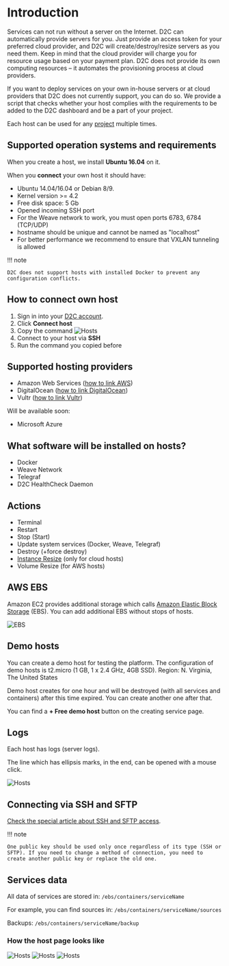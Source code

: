 # Introduction

Services can not run without a server on the Internet. D2C can automatically provide servers for you. Just provide an access token for your preferred cloud provider, and D2C will create/destroy/resize servers as you need them. Keep in mind that the cloud provider will charge you for resource usage based on your payment plan. D2C does not provide its own computing resources – it automates the provisioning process at cloud providers.

If you want to deploy services on your own in-house servers or at cloud providers that D2C does not currently support, you can do so. We provide a script that checks whether your host complies with the requirements to be added to the D2C dashboard and be a part of your project.

Each host can be used for any [project](/getting-started/projects/) multiple times.

## Supported operation systems and requirements

When you create a host, we install **Ubuntu 16.04** on it.

When you **connect** your own host it should have:

- Ubuntu 14.04/16.04 or Debian 8/9.
- Kernel version >= 4.2
- Free disk space: 5 Gb
- Opened incoming SSH port
- For the Weave network to work, you must open ports 6783, 6784 (TCP/UDP)
- hostname should be unique and cannot be named as "localhost"
- For better performance we recommend to ensure that VXLAN tunneling is allowed

!!! note

    D2C does not support hosts with installed Docker to prevent any configuration conflicts.

## How to connect own host

1. Sign in into your [D2C account](https://panel.d2c.io/account/signup).
2. Click **Connect host**
3. Copy the command
![Hosts](../img/hosts_connect_own.png)
4. Connect to your host via **SSH**
5. Run the command you copied before

## Supported hosting providers

- Amazon Web Services ([how to link AWS](/getting-started/cloud-providers/#amazon-web-services))
- DigitalOcean ([how to link DigitalOcean](/getting-started/cloud-providers/#digital-ocean))
- Vultr ([how to link Vultr](/getting-started/cloud-providers/#vultr))

Will be available soon:

- Microsoft Azure

## What software will be installed on hosts?

- Docker
- Weave Network
- Telegraf
- D2C HealthCheck Daemon

## Actions

- Terminal
- Restart
- Stop (Start)
- Update system services (Docker, Weave, Telegraf)
- Destroy (+force destroy)
- [Instance Resize](/platform/scaling/#vertical-scaling) (only for cloud hosts)
- Volume Resize (for AWS hosts)

## AWS EBS

Amazon EC2 provides additional storage which calls [Amazon Elastic Block Storage](https://aws.amazon.com/ebs/?nc1=h_ls) (EBS). You can add additional EBS without stops of hosts.

![EBS](../img/scaling_ebs.png)

## Demo hosts

You can create a demo host for testing the platform.
The configuration of demo hosts is t2.micro (1 GB, 1 x 2.4 GHz, 4GB SSD).
Region: N. Virginia, The United States

Demo host creates for one hour and will be destroyed (with all services and containers) after this time expired. You can create another one after that.

You can find a **+ Free demo host** button on the creating service page.

## Logs

Each host has logs (server logs).

The line which has ellipsis marks, in the end, can be opened with a mouse click.

![Hosts](../img/host_logs.png)

## Connecting via SSH and SFTP

[Check the special article about SSH and SFTP access](/platform/ssh-sftp/).

!!! note

    One public key should be used only once regardless of its type (SSH or SFTP). If you need to change a method of connection, you need to create another public key or replace the old one.


## Services data

All data of services are stored in:
`/ebs/containers/serviceName`

For example, you can find sources in:
`/ebs/containers/serviceName/sources`

Backups:
`/ebs/containers/serviceName/backup`

### How the host page looks like

![Hosts](../img/host_page.png)
![Hosts](../img/host_page2.png)
![Hosts](../img/host_page3.png)
